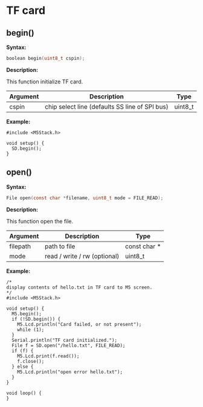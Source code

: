 # TF card

## begin()

**Syntax:**

```c
boolean begin(uint8_t cspin);
```

**Description:**

This function initialize TF card.

| Argument | Description | Type |
| --- | --- | -- |
| cspin | chip select line (defaults SS line of SPI bus) | uint8_t |

**Example:**

```arduino
#include <M5Stack.h>

void setup() {
  SD.begin();
}
```

## open()

**Syntax:**

```c
File open(const char *filename, uint8_t mode = FILE_READ);
```

**Description:**

This function open the file.

| Argument | Description | Type |
| --- | --- | -- |
| filepath | path to file | const char * |
| mode | read / write / rw (optional) | uint8_t |

**Example:**

```arduino
/*
display contents of hello.txt in TF card to M5 screen.
*/
#include <M5Stack.h>

void setup() {
  M5.begin();
  if (!SD.begin()) {
    M5.Lcd.println("Card failed, or not present");
    while (1);
  }
  Serial.println("TF card initialized.");
  File f = SD.open("/hello.txt", FILE_READ);
  if (f) {
    M5.Lcd.print(f.read());
    f.close();
  } else {
    M5.Lcd.println("open error hello.txt");
  }
}

void loop() {
}
```
